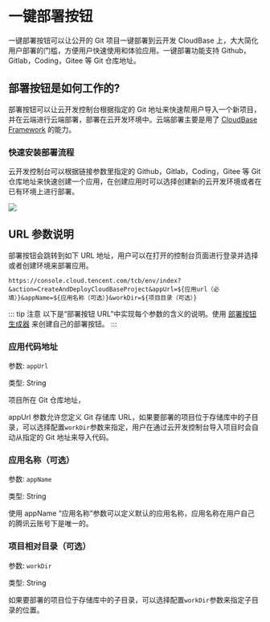 # 一键部署按钮

一键部署按钮可以让公开的 Git 项目一键部署到云开发 CloudBase 上，大大简化用户部署的门槛，方便用户快速使用和体验应用。一键部署功能支持 Github，Gitlab，Coding，Gitee 等 Git 仓库地址。

<DeployButtonGenerator/>

## 部署按钮是如何工作的?

部署按钮可以让云开发控制台根据指定的 Git 地址来快速帮用户导入一个新项目，并在云端进行云端部署，部署在云开发环境中。云端部署主要是用了 [CloudBase Framework](https://cloudbase.net/framework.html) 的能力。

### 快速安装部署流程

云开发控制台可以根据链接参数里指定的 Github，Gitlab，Coding，Gitee 等 Git 仓库地址来快速创建一个应用，在创建应用时可以选择创建新的云开发环境或者在已有环境上进行部署。

![](https://main.qcloudimg.com/raw/5c2cf45b90df66a99908475225bcd739.jpg)

## URL 参数说明

部署按钮会跳转到如下 URL 地址，用户可以在打开的控制台页面进行登录并选择或者创建环境来部署应用。

```
https://console.cloud.tencent.com/tcb/env/index?&action=CreateAndDeployCloudBaseProject&appUrl=${应用url（必填）}&appName=${应用名称（可选）}&workDir=${项目目录（可选）}
```

::: tip 注意
以下是“部署按钮 URL”中实现每个参数的含义的说明。使用 [部署按钮生成器](#sheng-cheng-nin-de-zi-ding-yi-bu-shu-an-niu) 来创建自己的部署按钮。
:::

### 应用代码地址

参数: `appUrl`

类型: String

项目所在 Git 仓库地址，

appUrl 参数允许您定义 Git 存储库 URL，如果要部署的项目位于存储库中的子目录，可以选择配置`workDir`参数来指定，用户在通过云开发控制台导入项目时会自动从指定的 Git 地址来导入代码。

### 应用名称（可选）

参数: `appName`

类型: String

使用 appName “应用名称”参数可以定义默认的应用名称，应用名称在用户自己的腾讯云账号下是唯一的。

### 项目相对目录（可选）

参数: `workDir`

类型: String

如果要部署的项目位于存储库中的子目录，可以选择配置`workDir`参数来指定子目录的位置。
